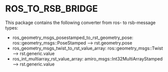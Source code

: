 # ROS_TO_RSB_BRIDGE

This package contains the following converter from ros- to rsb-message types:

* ros_geometry_msgs_posestamped_to_rst_geometry_pose: ros::geometry_msgs::PoseStamped --> rst.geometry.pose
* ros_geometry_msgs_twist_to_rst_value_array: ros::geometry_msgs::Twist --> rst.generic.value
* ros_int_multiarray_rst_value_array: amiro_msgs::Int32MultiArrayStamped --> rst.generic.value

